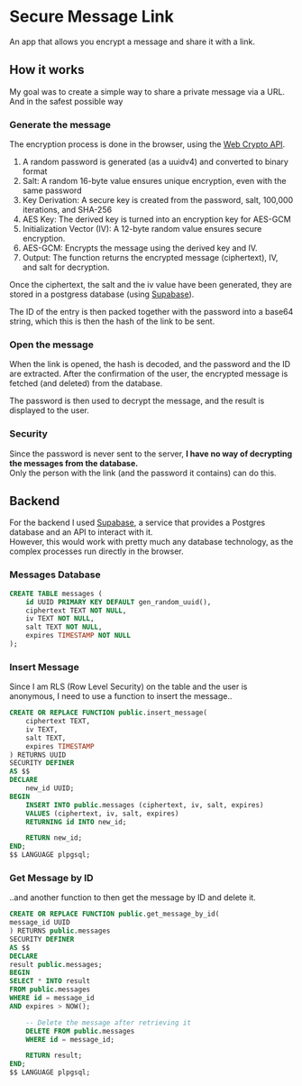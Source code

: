 # Secure Message Link

An app that allows you encrypt a message and share it with a link.

## How it works

My goal was to create a simple way to share a private message via a URL. And in the safest possible way

### Generate the message

The encryption process is done in the browser, using the [Web Crypto API](https://developer.mozilla.org/en-US/docs/Web/API/Web_Crypto_API).

1. A random password is generated (as a uuidv4) and converted to binary format
2. Salt: A random 16-byte value ensures unique encryption, even with the same password
3. Key Derivation: A secure key is created from the password, salt, 100,000 iterations, and SHA-256
4. AES Key: The derived key is turned into an encryption key for AES-GCM
5. Initialization Vector (IV): A 12-byte random value ensures secure encryption. 
6. AES-GCM: Encrypts the message using the derived key and IV. 
7. Output: The function returns the encrypted message (ciphertext), IV, and salt for decryption.

Once the ciphertext, the salt and the iv value have been generated, they are stored in a postgress database (using [Supabase](https://supabase.com/)).  

The ID of the entry is then packed together with the password into a base64 string, which this is then the hash of the link to be sent.

### Open the message

When the link is opened, the hash is decoded, and the password and the ID are extracted. After the confirmation of the user, the encrypted message is fetched (and deleted) from the database.  

The password is then used to decrypt the message, and the result is displayed to the user.

### Security

Since the password is never sent to the server, **I have no way of decrypting the messages from the database.**    
Only the person with the link (and the password it contains) can do this.

## Backend

For the backend I used [Supabase](https://supabase.com/), a service that provides a Postgres database and an API to interact with it.  
However, this would work with pretty much any database technology, as the complex processes run directly in the browser.

### Messages Database

```sql
CREATE TABLE messages (
    id UUID PRIMARY KEY DEFAULT gen_random_uuid(),
    ciphertext TEXT NOT NULL,
    iv TEXT NOT NULL,
    salt TEXT NOT NULL,
    expires TIMESTAMP NOT NULL
);
```

### Insert Message
Since I am RLS (Row Level Security) on the table and the user is anonymous, I need to use a function to insert the message..

```sql
CREATE OR REPLACE FUNCTION public.insert_message(
    ciphertext TEXT,
    iv TEXT,
    salt TEXT,
    expires TIMESTAMP
) RETURNS UUID
SECURITY DEFINER
AS $$
DECLARE
    new_id UUID;
BEGIN
    INSERT INTO public.messages (ciphertext, iv, salt, expires)
    VALUES (ciphertext, iv, salt, expires)
    RETURNING id INTO new_id;

    RETURN new_id;
END;
$$ LANGUAGE plpgsql;
```

### Get Message by ID

..and another function to then get the message by ID and delete it.

```sql
CREATE OR REPLACE FUNCTION public.get_message_by_id(
message_id UUID
) RETURNS public.messages
SECURITY DEFINER
AS $$
DECLARE
result public.messages;
BEGIN
SELECT * INTO result
FROM public.messages
WHERE id = message_id
AND expires > NOW();

    -- Delete the message after retrieving it
    DELETE FROM public.messages
    WHERE id = message_id;

    RETURN result;
END;
$$ LANGUAGE plpgsql;

